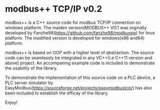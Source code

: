 # modbus++ TCP/IP v0.2 
modbus++ is a C++ source code for modbus TCP/IP connection on windows platform. The maiden version(MODBUS++ VO.1 was orginally developed by Fanzhe98(https://github.com/fanzhe98/modbuspp) for linux platform. The modified version is developed for windows(x86 and64) platform.

modbus++ is based on OOP with a higher level of abstraction. The source code can be seamlessly be integrated in any VC++(i.e C++11 version and above) project. An accompaning example code is included to demonstrate the usability of the library. 

To demonstrate the implementation of this source code on a PLC device, a PLC server simulator by EasyModbus(https://sourceforge.net/projects/easymodbustcp/) has also been included to establish the efficay of the library.

Enjoy!
